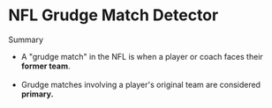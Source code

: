 # NFL Grudge Match Detector
Summary
- A "grudge match" in the NFL is when a player or coach faces their **former team**.<br/><br/>
- Grudge matches involving a player's original team are considered **primary.**<br/><br/>
